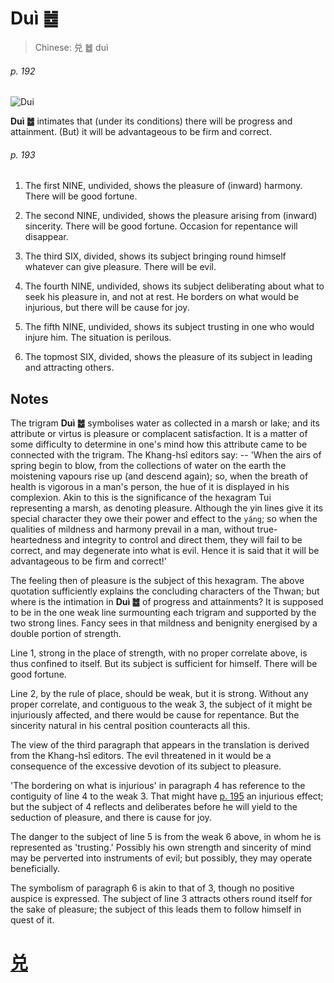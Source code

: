 # Duì ䷹

> Chinese: 兑 ䷹ duì

###### p. 192

![Dui](https://88o.io/wp-content/uploads/2018/09/58-e58591dui.jpg)

**Duì ䷹** intimates that (under its conditions) there will be progress and attainment. (But) it will be advantageous to be firm and correct.

###### p. 193

1. The first NINE, undivided, shows the pleasure of (inward) harmony. There will be good fortune.

2. The second NINE, undivided, shows the pleasure arising from (inward) sincerity. There will be good fortune. Occasion for repentance will disappear.

3. The third SIX, divided, shows its subject bringing round himself whatever can give pleasure. There will be evil.

4. The fourth NINE, undivided, shows its subject deliberating about what to seek his pleasure in, and not at rest. He borders on what would be injurious, but there will be cause for joy.

5. The fifth NINE, undivided, shows its subject trusting in one who would injure him. The situation is perilous.

6. The topmost SIX, divided, shows the pleasure of its subject in leading and attracting others.

## Notes

The trigram **Duì ䷹** symbolises water as collected in a marsh or lake; and its attribute or virtus is pleasure or complacent satisfaction.
It is a matter of some difficulty to determine in one's mind how this attribute came to be connected with the trigram. The Khang-hsî editors say: -- 'When the airs of spring begin to blow, from the collections of water on the earth the moistening vapours rise up (and descend again); so, when the breath of health is vigorous in a man's person, the hue of it is displayed in his complexion. Akin to this is the significance of the hexagram Tui representing a marsh, as denoting pleasure. Although the yin lines give it its special character they owe their power and effect to the `yáng`; so when the qualities of mildness and harmony prevail in a man, without true-heartedness and integrity to control and direct them, they will fail to be correct, and may degenerate into what is evil. Hence it is said that it will be advantageous to be firm and correct!'

The feeling then of pleasure is the subject of this hexagram. The above quotation sufficiently explains the concluding characters of the Thwan; but where is the intimation in **Duì ䷹** of progress and attainments? It is supposed to be in the one weak line surmounting each trigram and supported by the two strong lines. Fancy sees in that mildness and benignity energised by a double portion of strength.

Line 1, strong in the place of strength, with no proper correlate above, is thus confined to itself. But its subject is sufficient for himself. There will be good fortune.

Line 2, by the rule of place, should be weak, but it is strong. Without any proper correlate, and contiguous to the weak 3, the subject of it might be injuriously affected, and there would be cause for repentance. But the sincerity natural in his central position counteracts all this.

The view of the third paragraph that appears in the translation is derived from the Khang-hsî editors. The evil threatened in it would be a consequence of the excessive devotion of its subject to pleasure.

'The bordering on what is injurious' in paragraph 4 has reference to the contiguity of line 4 to the weak 3. That might have [p. 195](e6b6a3huan.md#p-195) an injurious effect; but the subject of 4 reflects and deliberates before he will yield to the seduction of pleasure, and there is cause for joy.

The danger to the subject of line 5 is from the weak 6 above, in whom he is represented as 'trusting.' Possibly his own strength and sincerity of mind may be perverted into instruments of evil; but possibly, they may operate beneficially.

The symbolism of paragraph 6 is akin to that of 3, though no positive auspice is expressed. The subject of line 3 attracts others round itself for the sake of pleasure; the subject of this leads them to follow himself in quest of it.

# [兑](./e58591dui_cn.md)

